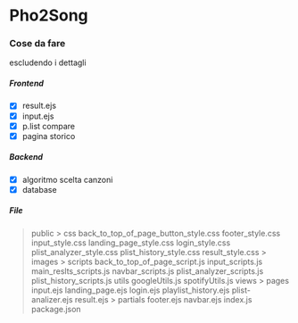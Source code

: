 # Pho2Song
### Cose da fare
escludendo i dettagli
##### Frontend
- [x] result.ejs
- [x] input.ejs
- [x] p.list compare
- [x] pagina storico
##### Backend
- [x] algoritmo scelta canzoni
- [x] database

##### File

> public
    > css
        back_to_top_of_page_button_style.css
        footer_style.css
        input_style.css
        landing_page_style.css
        login_style.css
        plist_analyzer_style.css
        plist_history_style.css
        result_style.css
    > images
    > scripts
        back_to_top_of_page_script.js
        input_scripts.js
        main_reslts_scripts.js
        navbar_scripts.js
        plist_analyzer_scripts.js
        plist_history_scripts.js
> utils
    googleUtils.js
    spotifyUtils.js
> views
    > pages
        input.ejs
        landing_page.ejs
        login.ejs
        playlist_history.ejs
        plist-analizer.ejs
        result.ejs
    > partials
        footer.ejs
        navbar.ejs
index.js
package.json

